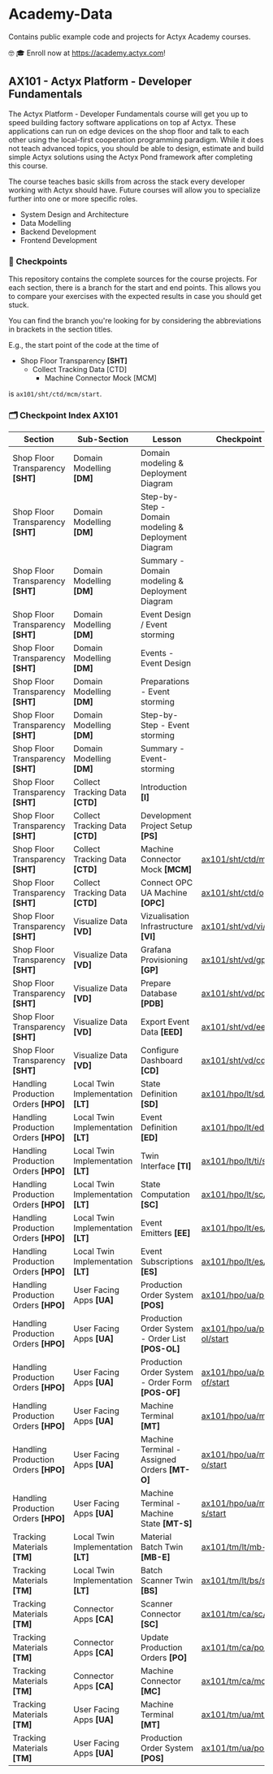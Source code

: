 # Academy-Data

Contains public example code and projects for Actyx Academy courses.

🤓 🎓 Enroll now at https://academy.actyx.com! 

## AX101 - Actyx Platform - Developer Fundamentals

The Actyx Platform - Developer Fundamentals course will get you up to speed building factory software applications on top af Actyx. These applications can run on edge devices on the shop floor and talk to each other using the local-first cooperation programming paradigm. While it does not teach advanced topics, you should be able to design, estimate and build simple Actyx solutions using the Actyx Pond framework after completing this course.

The course teaches basic skills from across the stack every developer working with Actyx should have. Future courses will allow you to specialize further into one or more specific roles.

* System Design and Architecture
* Data Modelling
* Backend Development
* Frontend Development

### 💾 Checkpoints

This repository contains the complete sources for the course projects. For each section, there is a branch for the start and end points. This allows you to compare your exercises with the expected results in case you should get stuck. 

You can find the branch you're looking for by considering the abbreviations in brackets in the section titles.

E.g., the start point of the code at the time of

* Shop Floor Transparency **[SHT]**
  * Collect Tracking Data [CTD]
    * Machine Connector Mock [MCM]

is `ax101/sht/ctd/mcm/start`.

### 🗂 Checkpoint Index AX101

|Section|Sub-Section|Lesson|Checkpoint Start|Checkpoint End|
|---|---|---|---|---|
|Shop Floor Transparency **[SHT]**|Domain Modelling **[DM]**|Domain modeling & Deployment Diagram|||
|Shop Floor Transparency **[SHT]**|Domain Modelling **[DM]**|Step-by-Step - Domain modeling & Deployment Diagram|||
|Shop Floor Transparency **[SHT]**|Domain Modelling **[DM]**|Summary - Domain modeling & Deployment Diagram|||
|Shop Floor Transparency **[SHT]**|Domain Modelling **[DM]**|Event Design / Event storming|||
|Shop Floor Transparency **[SHT]**|Domain Modelling **[DM]**|Events - Event Design|||
|Shop Floor Transparency **[SHT]**|Domain Modelling **[DM]**|Preparations - Event storming|||
|Shop Floor Transparency **[SHT]**|Domain Modelling **[DM]**|Step-by-Step - Event storming|||
|Shop Floor Transparency **[SHT]**|Domain Modelling **[DM]**|Summary - Event-storming|||
|Shop Floor Transparency **[SHT]**|Collect Tracking Data **[CTD]**|Introduction **[I]**|||
|Shop Floor Transparency **[SHT]**|Collect Tracking Data **[CTD]**|Development Project Setup **[PS]**||[ax101/sht/ctd/ps/end](https://github.com/Actyx/Academy-Data/tree/ax101/sht/ctd/ps/end/ax101/code/course-project)|
|Shop Floor Transparency **[SHT]**|Collect Tracking Data **[CTD]**|Machine Connector Mock **[MCM]**|[ax101/sht/ctd/mcm/start](https://github.com/Actyx/Academy-Data/tree/ax101/sht/ctd/mcm/start/ax101/code/course-project)|[ax101/sht/ctd/mcm/end](https://github.com/Actyx/Academy-Data/tree/ax101/sht/ctd/mcm/end/ax101/code/course-project)|
|Shop Floor Transparency **[SHT]**|Collect Tracking Data **[CTD]**|Connect OPC UA Machine **[OPC]**|[ax101/sht/ctd/opc/start](https://github.com/Actyx/Academy-Data/tree/ax101/sht/ctd/opc/start/ax101/code/course-project)|[ax101/sht/ctd/opc/end](https://github.com/Actyx/Academy-Data/tree/ax101/sht/ctd/opc/end/ax101/code/course-project)|
|Shop Floor Transparency **[SHT]**|Visualize Data **[VD]**|Vizualisation Infrastructure **[VI]**|[ax101/sht/vd/vi/start](https://github.com/Actyx/Academy-Data/tree/ax101/sht/vd/vi/start/ax101/code/course-project)|[ax101/sht/vd/vi/end](https://github.com/Actyx/Academy-Data/tree/ax101/sht/vd/vi/end/ax101/code/course-project)|
|Shop Floor Transparency **[SHT]**|Visualize Data **[VD]**|Grafana Provisioning **[GP]**|[ax101/sht/vd/gp/start](https://github.com/Actyx/Academy-Data/tree/ax101/sht/vd/gp/start/ax101/code/course-project)|[ax101/sht/vd/gp/end](https://github.com/Actyx/Academy-Data/tree/ax101/sht/vd/gp/end/ax101/code/course-project)|
|Shop Floor Transparency **[SHT]**|Visualize Data **[VD]**|Prepare Database **[PDB]**|[ax101/sht/vd/pdb/start](https://github.com/Actyx/Academy-Data/tree/ax101/sht/vd/pdb/start/ax101/code/course-project)|[ax101/sht/vd/pdb/end](https://github.com/Actyx/Academy-Data/tree/ax101/sht/vd/pdb/end/ax101/code/course-project)|
|Shop Floor Transparency **[SHT]**|Visualize Data **[VD]**|Export Event Data **[EED]**|[ax101/sht/vd/eed/start](https://github.com/Actyx/Academy-Data/tree/ax101/sht/vd/eed/start/ax101/code/course-project)|[ax101/sht/vd/eed/end](https://github.com/Actyx/Academy-Data/tree/ax101/sht/vd/eed/end/ax101/code/course-project)|
|Shop Floor Transparency **[SHT]**|Visualize Data **[VD]**|Configure Dashboard **[CD]**|[ax101/sht/vd/cd/start](https://github.com/Actyx/Academy-Data/tree/ax101/sht/vd/cd/start/ax101/code/course-project)|[ax101/sht/vd/cd/end](https://github.com/Actyx/Academy-Data/tree/ax101/sht/vd/cd/end/ax101/code/course-project)|
|Handling Production Orders **[HPO]**|Local Twin Implementation **[LT]**|State Definition **[SD]**|[ax101/hpo/lt/sd/start](https://github.com/Actyx/Academy-Data/tree/ax101/hpo/lt/sd/start/ax101/code/course-project)|[ax101/hpo/lt/sd/end](https://github.com/Actyx/Academy-Data/tree/ax101/hpo/lt/sd/end/ax101/code/course-project)|
|Handling Production Orders **[HPO]**|Local Twin Implementation **[LT]**|Event Definition **[ED]**|[ax101/hpo/lt/ed/start](https://github.com/Actyx/Academy-Data/tree/ax101/hpo/lt/ed/start/ax101/code/course-project)|[ax101/hpo/lt/ed/end](https://github.com/Actyx/Academy-Data/tree/ax101/hpo/lt/ed/end/ax101/code/course-project)|
|Handling Production Orders **[HPO]**|Local Twin Implementation **[LT]**|Twin Interface **[TI]**|[ax101/hpo/lt/ti/start](https://github.com/Actyx/Academy-Data/tree/ax101/hpo/lt/ti/start/ax101/code/course-project)|[ax101/hpo/lt/ti/end](https://github.com/Actyx/Academy-Data/tree/ax101/hpo/lt/ti/end/ax101/code/course-project)|
|Handling Production Orders **[HPO]**|Local Twin Implementation **[LT]**|State Computation **[SC]**|[ax101/hpo/lt/sc/start](https://github.com/Actyx/Academy-Data/tree/ax101/hpo/lt/sc/start/ax101/code/course-project)|[ax101/hpo/lt/sc/end](https://github.com/Actyx/Academy-Data/tree/ax101/hpo/lt/sc/end/ax101/code/course-project)|
|Handling Production Orders **[HPO]**|Local Twin Implementation **[LT]**|Event Emitters **[EE]**|[ax101/hpo/lt/es/start](https://github.com/Actyx/Academy-Data/tree/ax101/hpo/lt/ee/start/ax101/code/course-project)|[ax101/hpo/lt/ee/end](https://github.com/Actyx/Academy-Data/tree/ax101/hpo/lt/ee/end/ax101/code/course-project)|
|Handling Production Orders **[HPO]**|Local Twin Implementation **[LT]**|Event Subscriptions **[ES]**|[ax101/hpo/lt/es/start](https://github.com/Actyx/Academy-Data/tree/ax101/hpo/lt/es/start/ax101/code/course-project)|[ax101/hpo/lt/es/end](https://github.com/Actyx/Academy-Data/tree/ax101/hpo/lt/es/end/ax101/code/course-project)|
|Handling Production Orders **[HPO]**|User Facing Apps **[UA]**|Production Order System **[POS]**|[ax101/hpo/ua/pos/start](https://github.com/Actyx/Academy-Data/tree/ax101/hpo/ua/pos/start/ax101/code/course-project)|[ax101/hpo/ua/pos/end](https://github.com/Actyx/Academy-Data/tree/ax101/hpo/ua/pos/end/ax101/code/course-project)|
|Handling Production Orders **[HPO]**|User Facing Apps **[UA]**|Production Order System - Order List **[POS-OL]**|[ax101/hpo/ua/pos-ol/start](https://github.com/Actyx/Academy-Data/tree/ax101/hpo/ua/pos-ol/start/ax101/code/course-project)|[ax101/hpo/ua/pos-ol/end](https://github.com/Actyx/Academy-Data/tree/ax101/hpo/ua/pos-ol/end/ax101/code/course-project)|
|Handling Production Orders **[HPO]**|User Facing Apps **[UA]**|Production Order System - Order Form **[POS-OF]**|[ax101/hpo/ua/pos-of/start](https://github.com/Actyx/Academy-Data/tree/ax101/hpo/ua/pos-of/start/ax101/code/course-project)|[ax101/hpo/ua/pos-of/end](https://github.com/Actyx/Academy-Data/tree/ax101/hpo/ua/pos-of/end/ax101/code/course-project)|
|Handling Production Orders **[HPO]**|User Facing Apps **[UA]**|Machine Terminal **[MT]**|[ax101/hpo/ua/mt/start](https://github.com/Actyx/Academy-Data/tree/ax101/hpo/ua/mt/start/ax101/code/course-project)|[ax101/hpo/ua/mt/end](https://github.com/Actyx/Academy-Data/tree/ax101/hpo/ua/mt/end/ax101/code/course-project)|
|Handling Production Orders **[HPO]**|User Facing Apps **[UA]**|Machine Terminal - Assigned Orders **[MT-O]**|[ax101/hpo/ua/mt-o/start](https://github.com/Actyx/Academy-Data/tree/ax101/hpo/ua/mt-o/start/ax101/code/course-project)|[ax101/hpo/ua/mt-o/end](https://github.com/Actyx/Academy-Data/tree/ax101/hpo/ua/mt-o/end/ax101/code/course-project)|
|Handling Production Orders **[HPO]**|User Facing Apps **[UA]**|Machine Terminal - Machine State **[MT-S]**|[ax101/hpo/ua/mt-s/start](https://github.com/Actyx/Academy-Data/tree/ax101/hpo/ua/mt-s/start/ax101/code/course-project)|[ax101/hpo/ua/mt-s/end](https://github.com/Actyx/Academy-Data/tree/ax101/hpo/ua/mt-s/end/ax101/code/course-project)|
|Tracking Materials **[TM]**|Local Twin Implementation **[LT]**|Material Batch Twin **[MB-E]**|[ax101/tm/lt/mb-e/start](https://github.com/Actyx/Academy-Data/tree/ax101/tm/lt/mb-e/start/ax101/code/course-project)|[ax101/tm/lt/mb-e/end](https://github.com/Actyx/Academy-Data/tree/ax101/tm/lt/mb-e/end/ax101/code/course-project)|
|Tracking Materials **[TM]**|Local Twin Implementation **[LT]**|Batch Scanner Twin **[BS]**|[ax101/tm/lt/bs/start](https://github.com/Actyx/Academy-Data/tree/ax101/tm/lt/bs/start/ax101/code/course-project)|[ax101/tm/lt/bs/end](https://github.com/Actyx/Academy-Data/tree/ax101/tm/lt/bs/end/ax101/code/course-project)|
|Tracking Materials **[TM]**|Connector Apps **[CA]**|Scanner Connector **[SC]**|[ax101/tm/ca/sc/start](https://github.com/Actyx/Academy-Data/tree/ax101/tm/ca/sc/start/ax101/code/course-project)|[ax101/tm/ca/sc/end](https://github.com/Actyx/Academy-Data/tree/ax101/tm/ca/sc/end/ax101/code/course-project)|
|Tracking Materials **[TM]**|Connector Apps **[CA]**|Update Production Orders **[PO]**|[ax101/tm/ca/po/start](https://github.com/Actyx/Academy-Data/tree/ax101/tm/ca/po/start/ax101/code/course-project)|[ax101/tm/ca/po/end](https://github.com/Actyx/Academy-Data/tree/ax101/tm/ca/po/end/ax101/code/course-project)|
|Tracking Materials **[TM]**|Connector Apps **[CA]**|Machine Connector **[MC]**|[ax101/tm/ca/mc/start](https://github.com/Actyx/Academy-Data/tree/ax101/tm/ca/mc/start/ax101/code/course-project)|[ax101/tm/ca/mc/end](https://github.com/Actyx/Academy-Data/tree/ax101/tm/ca/mc/end/ax101/code/course-project)|
|Tracking Materials **[TM]**|User Facing Apps **[UA]**|Machine Terminal **[MT]**|[ax101/tm/ua/mt/start](https://github.com/Actyx/Academy-Data/tree/ax101/tm/ua/mt/start/ax101/code/course-project)|[ax101/tm/ua/mt/end](https://github.com/Actyx/Academy-Data/tree/ax101/tm/ua/mt/end/ax101/code/course-project)|
|Tracking Materials **[TM]**|User Facing Apps **[UA]**|Production Order System **[POS]**|[ax101/tm/ua/pos/start](https://github.com/Actyx/Academy-Data/tree/ax101/tm/ua/pos/start/ax101/code/course-project)|[ax101/tm/ua/pos/end](https://github.com/Actyx/Academy-Data/tree/ax101/tm/ua/pos/end/ax101/code/course-project)|
